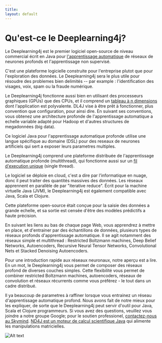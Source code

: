 ```yaml
---
title: 
layout: default
---
```


# Qu'est-ce le Deeplearning4j?

Le Deeplearning4j est le premier logiciel open-source de niveau commercial écrit en Java pour [l'apprentissage automatique](https://fr.wikipedia.org/wiki/Apprentissage_automatique) de réseaux de neurones profonds et l'apprentissage non supervisé. 

C'est une plateforme logicielle construite pour l'entreprise plutot que pour l'exploration des données. Le Deeplearning4j sera le plus utile pour résoudre des problemes bien delimités -- par example : l'identification des visages, voix, spam ou la fraude numérique.

Le Deeplearning4j fonctionne aussi bien en utilisant des processeurs graphiques (GPUs) que des CPUs, et il comprend un [tableau à n dimensions](https://fr.wikipedia.org/wiki/Tableau_(structure_de_donn%C3%A9es)) dont l'application est polyvalente.
DL4J vise à être prêt à fonctionner, plus convention que configuration, pour ainsi dire. En suivant ses conventions, vous obtenez une architecture profonde de l'apprentissage automatique a echelle variable adapté pour Hadoop et d'autres structures de megadonnées (big data). 

Ce logiciel Java pour l'apprentissage automatique profonde utilise une langue spécifique au domaine (DSL) pour des reseaux de neurones artificiels qui sert a exposer leurs parametres multiples. 

Le Deeplearning4j comprend une plateforme distribuée de l'apprentissage automatique profonde (multithread), qui fonctionne aussi sur un [fil d'execution unique](https://fr.wikipedia.org/wiki/Thread_(informatique)) (single thread). 

Le logiciel se déploie en cloud, c'est a dire par l’informatique en nuage, donc il peut traiter des quantités massives des données. Les réseaux apprennent en parallèle de par "iterative reduce". Écrit pour la machine virtuelle Java (JVM), le Deeplearning4j est également compatible avec Java, Scala et Clojure.

Cette plateforme open-source était conçue pour la saisie des données a grande echelle, et sa sortie est censée d'être des modèles prédictifs a haute précision.

En suivant les liens au bas de chaque page Web, vous apprendrez à mettre en place, et d'entrainer par des échantillons de données, plusieurs types de réseaux profonds d'apprentissage automatique. Il se agit notamment des réseaux simple et multithread : Restricted Boltzmann machines, Deep Belief Networks, Autoencoders, Recursive Neural Tensor Networks, Convolutional Nets et Stacked Denoising Autoencoders.

Pour une introduction rapide aux réseaux neuronaux, notre aperçu est a lire. En un mot, le Deeplearning4j vous permet de composer des réseaux profond de diverses couches simples. Cette flexibilité vous permet de combiner restricted Boltzmann machines, autoencoders, réseaux de convolution et réseaux récurrents comme vous préférez - le tout dans un cadre distribué.

Il ya beaucoup de parametres à raffiner lorsque vous entrainez un réseau d'apprentissage automatique profond. Nous avons fait de notre mieux pour les expliquer, de sorte que le Deeplearning4j peut servir d'outil pour Java, Scala et Clojure programmeurs. Si vous avez des questions, veuillez vous joindre a notre groupe Google; pour le soutien professionel, [contactez-nous au Skymind](http://www.skymind.io/). [ND4J est un moteur de calcul scientifique Java](http://nd4j.org/) qui alimente les manipulations matricielles.

![Alt text](../img/logos_8.png)
